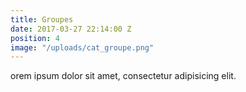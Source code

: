 ```yaml
---
title: Groupes
date: 2017-03-27 22:14:00 Z
position: 4
image: "/uploads/cat_groupe.png"
---
```


orem ipsum dolor sit amet, consectetur adipisicing elit.